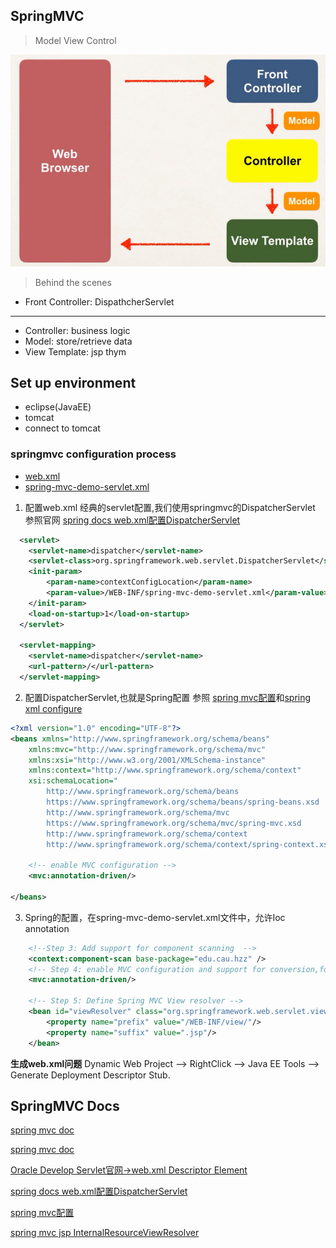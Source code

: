 
## SpringMVC

> Model View Control
 
![](imgs/mvc-1.PNG)


> Behind the scenes

- Front Controller: DispathcherServlet

---
- Controller: business logic
- Model: store/retrieve data
- View Template: jsp thym



## Set up environment

- eclipse(JavaEE)
- tomcat
- connect to tomcat


### springmvc configuration process

- [web.xml](03-Spring-MVC-demo/WebContent/WEB-INF/web.xml)
- [spring-mvc-demo-servlet.xml](03-Spring-MVC-demo/WebContent/WEB-INF/spring-mvc-demo-servlet.xml)

1. 配置web.xml 经典的servlet配置,我们使用springmvc的DispatcherServlet 参照官网 [spring docs web.xml配置DispatcherServlet](https://docs.spring.io/spring/docs/current/spring-framework-reference/web.html#mvc-servlet-context-hierarchy)
```xml 
  <servlet>
  	<servlet-name>dispatcher</servlet-name>
  	<servlet-class>org.springframework.web.servlet.DispatcherServlet</servlet-class>
  	<init-param>
  		<param-name>contextConfigLocation</param-name>
        <param-value>/WEB-INF/spring-mvc-demo-servlet.xml</param-value>
  	</init-param>
  	<load-on-startup>1</load-on-startup>
  </servlet>
  
  <servlet-mapping>
  	<servlet-name>dispatcher</servlet-name>
  	<url-pattern>/</url-pattern>
  </servlet-mapping>
```

2. 配置DispatcherServlet,也就是Spring配置 参照 [spring mvc配置](https://docs.spring.io/spring/docs/current/spring-framework-reference/web.html#mvc-config)和[spring xml configure](https://docs.spring.io/spring/docs/4.2.x/spring-framework-reference/html/xsd-configuration.html)
```xml
<?xml version="1.0" encoding="UTF-8"?>
<beans xmlns="http://www.springframework.org/schema/beans"
    xmlns:mvc="http://www.springframework.org/schema/mvc"
    xmlns:xsi="http://www.w3.org/2001/XMLSchema-instance"
    xmlns:context="http://www.springframework.org/schema/context"
    xsi:schemaLocation="
        http://www.springframework.org/schema/beans
        https://www.springframework.org/schema/beans/spring-beans.xsd
        http://www.springframework.org/schema/mvc
        https://www.springframework.org/schema/mvc/spring-mvc.xsd
        http://www.springframework.org/schema/context 
        http://www.springframework.org/schema/context/spring-context.xsd">

    <!-- enable MVC configuration -->
    <mvc:annotation-driven/>

</beans>
```

3. Spring的配置，在spring-mvc-demo-servlet.xml文件中，允许Ioc annotation
```xml
    <!--Step 3: Add support for component scanning  -->
    <context:component-scan base-package="edu.cau.hzz" />
    <!-- Step 4: enable MVC configuration and support for conversion,formatting and validation-->
    <mvc:annotation-driven/>

    <!-- Step 5: Define Spring MVC View resolver -->
    <bean id="viewResolver" class="org.springframework.web.servlet.view.InternalResourceViewResolver">
        <property name="prefix" value="/WEB-INF/view/"/>
        <property name="suffix" value=".jsp"/>
    </bean>
```




**生成web.xml问题**
 Dynamic Web Project –> RightClick –> Java EE Tools –> Generate Deployment Descriptor Stub.






## SpringMVC Docs

[spring mvc doc](http://www.luv2code.com/spring-mvc-docs)

[spring mvc doc](https://docs.spring.io/spring/docs/current/spring-framework-reference/web.html#mvc)


[Oracle Develop Servlet官网->web.xml Descriptor Element](https://docs.oracle.com/cd/E24329_01/web.1211/e21049/web_xml.htm#WBAPP502)

[spring docs web.xml配置DispatcherServlet](https://docs.spring.io/spring/docs/current/spring-framework-reference/web.html#mvc-servlet-context-hierarchy)


[spring mvc配置](https://docs.spring.io/spring/docs/current/spring-framework-reference/web.html#mvc-config)


[spring mvc jsp InternalResourceViewResolver](https://docs.spring.io/spring/docs/current/spring-framework-reference/web.html#mvc-view-jsp)